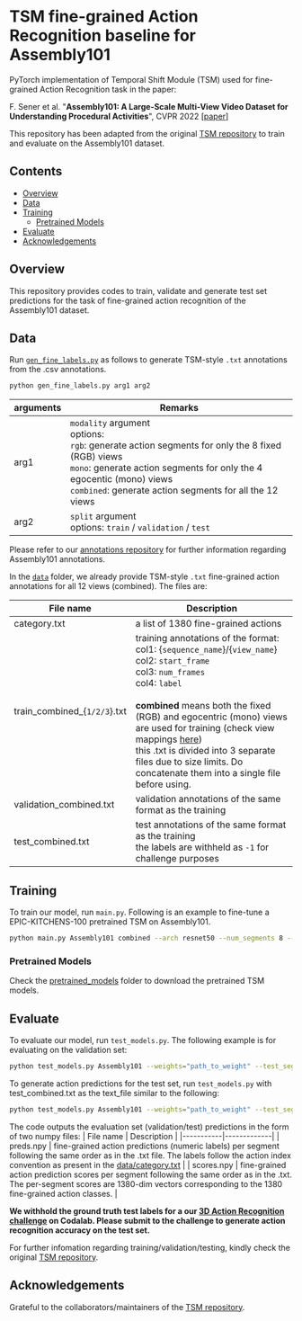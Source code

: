 # TSM fine-grained Action Recognition baseline for Assembly101

PyTorch implementation of Temporal Shift Module (TSM) used for fine-grained Action Recognition task in the paper:

F. Sener et al. "**Assembly101: A Large-Scale Multi-View Video Dataset for Understanding Procedural Activities**", CVPR 2022 [[paper](https://arxiv.org/pdf/2203.14712.pdf)]

This repository has been adapted from the original [TSM repository](https://github.com/mit-han-lab/temporal-shift-module) to train and evaluate on the Assembly101 dataset.

## Contents
* [Overview](#overview)
* [Data](#data)
* [Training](#training)
    * [Pretrained Models](#pretrained-models)
* [Evaluate](#evaluate)
* [Acknowledgements](#acknowledgements)

## Overview

This repository provides codes to train, validate and generate test set predictions for the task of fine-grained action recognition of the Assembly101 dataset.

## Data

Run [`gen_fine_labels.py`](/gen_fine_labels.py) as follows to generate TSM-style `.txt` annotations from the .csv annotations.

```bash
python gen_fine_labels.py arg1 arg2
```
| arguments | Remarks |
|-----------|---------|
| arg1 | `modality` argument <br> options: <br> `rgb`: generate action segments for only the 8 fixed (RGB) views <br> `mono`: generate action segments for only the 4 egocentic (mono) views <br> `combined`: generate action segments for all the 12 views |
| arg2 | `split` argument <br> options: `train` / `validation` / `test` |

Please refer to our [annotations repository](https://github.com/assembly-101/assembly101-annotations) for further information regarding Assembly101 annotations.

In the [`data`](data/data_origin) folder, we already provide TSM-style `.txt` fine-grained action annotations for all 12 views (combined). The files are:

| File name | Description |
|-----------|-------------|
| category.txt | a list of 1380 fine-grained actions |
| train_combined_{`1/2/3`}.txt | training annotations of the format: <br> col1: {`sequence_name`}/{`view_name`} <br> col2: `start_frame` <br> col3: `num_frames` <br> col4: `label` <br> <br> **combined** means both the fixed (RGB) and egocentric (mono) views are used for training (check view mappings [here](https://github.com/assembly-101/assembly101-download-scripts#which-camera_ids-correspond-to-which-views-)) <br> this .txt is divided into 3 separate files due to size limits. Do concatenate them into a single file before using. |
| validation_combined.txt | validation annotations of the same format as the training |
| test_combined.txt | test annotations of the same format as the training <br> the labels are withheld as `-1` for challenge purposes |

## Training

To train our model, run `main.py`. Following is an example to fine-tune a EPIC-KITCHENS-100 pretrained TSM on Assembly101.

```bash
python main.py Assembly101 combined --arch resnet50 --num_segments 8 --gd 20 --lr 0.001 --lr_steps 20 40 --epochs 50 --batch-size 64 -j 16 --dropout 0.5 --consensus_type=avg --eval-freq=1 --shift --shift_div=8 --shift_place=blockres --npb --tune_from=pretrained_models/tsm_rgb_epic.ckpt
```

### Pretrained Models

Check the [pretrained_models](pretrained_models) folder to download the pretrained TSM models.

## Evaluate

To evaluate our model, run `test_models.py`. The following example is for evaluating on the validation set:

```bash
python test_models.py Assembly101 --weights="path_to_weight" --test_segments 8 --batch_size 64 -j 16 --test_crops 1
```

To generate action predictions for the test set, run `test_models.py` with test_combined.txt as the text_file similar to the following:

```bash
python test_models.py Assembly101 --weights="path_to_weight" --test_segments 8 --batch_size 64 -j 16 --test_crops 1 --text_file data_origin/test_combined.txt
```
The code outputs the evaluation set (validation/test) predictions in the form of two numpy files:
| File name | Description |
|-----------|-------------|
| preds.npy | fine-grained action predictions (numeric labels) per segment following the same order as in the .txt file. The labels follow the action index convention as present in the [data/category.txt](data/data_origin/category.txt) |
| scores.npy | fine-grained action prediction scores per segment following the same order as in the .txt. The per-segment scores are 1380-dim vectors corresponding to the 1380 fine-grained action classes. |

**We withhold the ground truth test labels for a our [3D Action Recognition challenge](https://codalab.lisn.upsaclay.fr/competitions/5256) on Codalab. Please submit to the challenge to generate action recognition accuracy on the test set.**

For further infomation regarding training/validation/testing, kindly check the original [TSM repository](https://github.com/mit-han-lab/temporal-shift-module#testing).

## Acknowledgements

Grateful to the collaborators/maintainers of the [TSM repository](https://github.com/mit-han-lab/temporal-shift-module).
